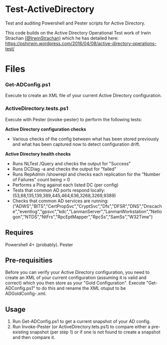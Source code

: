 # Test-ActiveDirectory
Test and auditing Powershell and Pester scripts for Active Directory.

This code builds on the Active Directory Operational Test work of Irwin Strachan [(@IrwinStrachan)](https://twitter.com/IrwinStrachan) which he has detailed here:
https://pshirwin.wordpress.com/2016/04/08/active-directory-operations-test/

# Files

### Get-ADConfig.ps1
Execute to create an XML file of your current Active Directory configuration.

### ActiveDirectory.tests.ps1
Execute with Pester (invoke-pester) to perform the following tests:

**Active Directory configuration checks**
- Various checks of the config between what has been stored previously and what has been captured now to detect configuration drift.

**Active Directory health checks**
- Runs NLTest /Query and checks the output for "Success"
- Runs DCDiag -a and checks the output for "failed"
- Runs RepAdmin /showrepl and checks each replication for the "Number of Failures" count being > 0
- Performs a Ping against each listed DC (per config)
- Tests that common AD ports respond locally: (53,88,135,139,389,445,464,636,3268,3269,9389)
- Checks that common AD services are running: ("ADWS","BITS","CertPropSvc","CryptSvc","Dfs","DFSR","DNS","Dnscache","eventlog","gpsvc","kdc","LanmanServer","LanmanWorkstation","Netlogon","NTDS","NtFrs","RpcEptMapper","RpcSs","SamSs","W32Time")

## Requires

Powershell 4+ (probably).
Pester

## Pre-requisities

Before you can verify your Active Directory configuration, you need to create an XML of your current configuration (assuming it is valid and correct) which you then store as your "Gold Configuration".
Execute "Get-ADConfig.ps1" to do this and rename the XML otuput to be ADGoldConfig-<date>.xml.

## Usage

1. Run Get-ADConfig.ps1 to get a current snapshot of your AD config.
2. Run Invoke-Pester (or ActiveDirectory.tets.ps1) to compare either a pre-existing snapshot (per step 1) or if one is not found to create a snapshot and then compare it.
